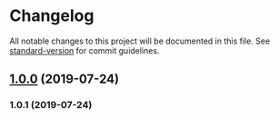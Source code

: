 # Changelog

All notable changes to this project will be documented in this file. See [standard-version](https://github.com/conventional-changelog/standard-version) for commit guidelines.

## [1.0.0](https://github.com/lendi-au/StackJanitor/compare/v1.0.1...v1.0.0) (2019-07-24)

### 1.0.1 (2019-07-24)
